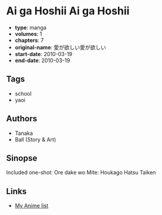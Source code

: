 # Ai ga Hoshii Ai ga Hoshii

-   **type**: manga
-   **volumes**: 1
-   **chapters**: 7
-   **original-name**: 愛が欲しい愛が欲しい
-   **start-date**: 2010-03-19
-   **end-date**: 2010-03-19

## Tags

-   school
-   yaoi

## Authors

-   Tanaka
-   Ball (Story & Art)

## Sinopse

Included one-shot:
Ore dake wo Mite: Houkago Hatsu Taiken

## Links

-   [My Anime list](https://myanimelist.net/manga/104975/Ai_ga_Hoshii_Ai_ga_Hoshii)
